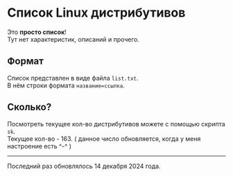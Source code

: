# Список Linux дистрибутивов
Это **просто список**!  
Тут нет характеристик, описаний и прочего.  

## Формат
Список представлен в виде файла `list.txt`.  
В нём строки формата `название=ссылка`.  

## Сколько?
Посмотреть текущее кол-во дистрибутивов можете с помощью
скрипта `sk`.  
Текущее кол-во - 163. ( данное число обновляется, когда у меня настроение 
есть ^-^ )

---

Последний раз обновлялось 14 декабря 2024 года.  
